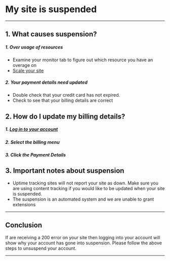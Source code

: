 My site is suspended
==================

***
## 1. What causes suspension?
#####  1. Over usage of resources
* Examine your monitor tab to figure out which resource you have an overage on
* [Scale your site](http://my.gearhost.com/how-to-scale-your-cloudsite.aspx)

 
##### 2. Your payment details need updated
* Double check that your credit card has not expired.
* Check to see that your billing details are correct 

## 2. How do I update my billing details?

##### 1. [Log in to your account](http://my.gearhost.com/login.aspx)
##### 2. Select the billing menu
##### 3. Click the Payment Details



## 3. Important notes about suspension

* Uptime tracking sites will not report your site as down. Make sure you are using content tracking if you would like to be updated when your site is suspended. 
* The suspension is an automated system and we are unable to grant extensions



***
## Conclusion
If are receiving a 200 error on your site then logging into your account will show why your account has gone into suspension. Please follow the above steps to unsuspend your account. 
***



